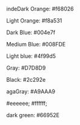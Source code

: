 indeDark Orange:
#f68026

Light Orange:
#f8a531

Dark Blue:
#004e7f

Medium Blue:
#008FDE

Light blue:
#4f99d5

Gray:
#D7D8D9

Black:
#2c292e

agaGray:
#A9AAA9

#eeeeee;
#ffffff;


dark green:
 #66952E

